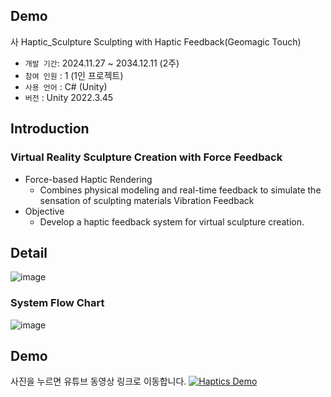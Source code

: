 ## Demo

사 Haptic_Sculpture
Sculpting with Haptic Feedback(Geomagic Touch)
- `개발 기간`: 2024.11.27 ~ 2034.12.11 (2주)
- `참여 인원` : 1 (1인 프로젝트)
- `사용 언어` : C# (Unity)
- `버전` : Unity 2022.3.45

## Introduction
### Virtual Reality Sculpture Creation with Force Feedback
- Force-based Haptic Rendering
  - Combines physical modeling and real-time feedback to simulate the sensation of sculpting materials Vibration Feedback
- Objective
  - Develop a haptic feedback system for virtual sculpture creation.
 
## Detail
![image](https://github.com/user-attachments/assets/b71d7e13-191c-4d9e-891a-cc4afb19f102)

### System Flow Chart
![image](https://github.com/user-attachments/assets/dcf8abc4-0130-447b-80b8-d628a5f75f02)

## Demo
사진을 누르면 유튜브 동영상 링크로 이동합니다.
[![Haptics Demo](https://github.com/user-attachments/assets/a7856df2-aa2b-429a-a426-a389330f3602)](https://www.youtube.com/watch?v=7E04WywpRg4)
